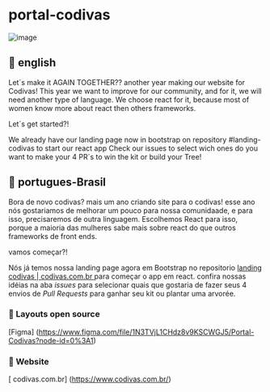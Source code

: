 # portal-codivas 
![image](https://user-images.githubusercontent.com/26682838/135737793-bf51cfa9-6994-4da2-b0a0-98961ad5a1be.png)

## 💜 english
Let´s make it AGAIN TOGETHER??
another year making our website for Codivas!
This year we want to improve for our community, and for it, we will need another type of language.
We choose  react for it, because most of women know more about react then others frameworks.

Let´s get started?!

We already have our landing page now in bootstrap on repository #landing-codivas to start our react app
Check our issues to select wich ones do you want to make your 4 PR´s to win the kit or build your Tree! 

## 💜 portugues-Brasil


Bora de novo codivas?
mais um ano criando site para o codivas!
esse ano nós gostariamos de melhorar um pouco para nossa comunidaade, e para isso, precisaremos de outra linguagem.
Escolhemos React para isso, porque a maioria das mulheres sabe mais sobre react do que outros frameworks de front ends.

vamos começar?!

Nós já temos nossa landing page agora em Bootstrap no repositorio  [ landing codivas | codivas.com.br ](https://github.com/Codivas/landing-codivas/) para começar o app em react.
confira nossas idéias na aba *issues* para selecionar quais que gostaria de fazer seus 4 envios de *Pull Requests* para ganhar seu kit ou plantar uma arvorée.


### 🎨 Layouts open source

[Figma] (https://www.figma.com/file/1N3TVjL1CHdz8v9KSCWGJ5/Portal-Codivas?node-id=0%3A1)

### 👀 Website 
[ codivas.com.br] (https://www.codivas.com.br/)
